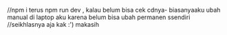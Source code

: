 //npm i terus npm run dev , kalau belum bisa cek cdnya- biasanyaaku ubah manual di laptop aku karena belum bisa ubah permanen ssendiri 
//seikhlasnya aja kak :') makasih
